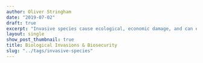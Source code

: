 ```yaml
---
author: Oliver Stringham
date: "2019-07-02"
draft: true
excerpt: "Invasive species cause ecological, economic damage, and can even endanger human health. Biological Invasions are compartmentalized into discrete stages. My research focuses on the earliest stages of biological invasions: transport, introduction, and establishment. In particular, I explore the consequences of the wildlife trade as a source of new invasive species. I seek to answer questions such as: what makes certain species more common in the trade? Why are certain species of exotic pets released into the environment over others? In addition, I explore theoretical underpinnings of non-native establishments."
layout: single
show_post_thumbnail: true
title: Biological Invasions & Biosecurity
slug: "../tags/invasive-species"
---
```


